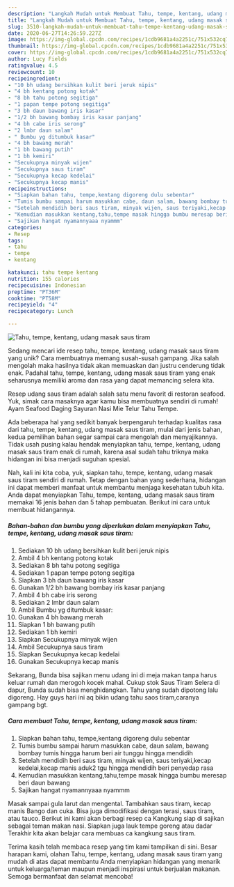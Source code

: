 ```yaml
---
description: "Langkah Mudah untuk Membuat Tahu, tempe, kentang, udang masak saus tiram, Sempurna"
title: "Langkah Mudah untuk Membuat Tahu, tempe, kentang, udang masak saus tiram, Sempurna"
slug: 3510-langkah-mudah-untuk-membuat-tahu-tempe-kentang-udang-masak-saus-tiram-sempurna
date: 2020-06-27T14:26:59.227Z
image: https://img-global.cpcdn.com/recipes/1cdb9681a4a2251c/751x532cq70/tahu-tempe-kentang-udang-masak-saus-tiram-foto-resep-utama.jpg
thumbnail: https://img-global.cpcdn.com/recipes/1cdb9681a4a2251c/751x532cq70/tahu-tempe-kentang-udang-masak-saus-tiram-foto-resep-utama.jpg
cover: https://img-global.cpcdn.com/recipes/1cdb9681a4a2251c/751x532cq70/tahu-tempe-kentang-udang-masak-saus-tiram-foto-resep-utama.jpg
author: Lucy Fields
ratingvalue: 4.5
reviewcount: 10
recipeingredient:
- "10 bh udang bersihkan kulit beri jeruk nipis"
- "4 bh kentang potong kotak"
- "8 bh tahu potong segitiga"
- "1 papan tempe potong segitiga"
- "3 bh daun bawang iris kasar"
- "1/2 bh bawang bombay iris kasar panjang"
- "4 bh cabe iris serong"
- "2 lmbr daun salam"
- " Bumbu yg ditumbuk kasar"
- "4 bh bawang merah"
- "1 bh bawang putih"
- "1 bh kemiri"
- "Secukupnya minyak wijen"
- "Secukupnya saus tiram"
- "Secukupnya kecap kedelai"
- "Secukupnya kecap manis"
recipeinstructions:
- "Siapkan bahan tahu, tempe,kentang digoreng dulu sebentar"
- "Tumis bumbu sampai harum masukkan cabe, daun salam, bawang bombay tumis hingga harum beri air tunggu hingga mendidih"
- "Setelah mendidih beri saus tiram, minyak wijen, saus teriyaki,kecap kedelai,kecap manis aduk2 tgu hingga mendidih beri penyedap rasa"
- "Kemudian masukkan kentang,tahu,tempe masak hingga bumbu meresap beri daun bawang"
- "Sajikan hangat nyamannyaaa nyammm"
categories:
- Resep
tags:
- tahu
- tempe
- kentang

katakunci: tahu tempe kentang 
nutrition: 155 calories
recipecuisine: Indonesian
preptime: "PT36M"
cooktime: "PT58M"
recipeyield: "4"
recipecategory: Lunch

---
```



![Tahu, tempe, kentang, udang masak saus tiram](https://img-global.cpcdn.com/recipes/1cdb9681a4a2251c/751x532cq70/tahu-tempe-kentang-udang-masak-saus-tiram-foto-resep-utama.jpg)

Sedang mencari ide resep tahu, tempe, kentang, udang masak saus tiram yang unik? Cara membuatnya memang susah-susah gampang. Jika salah mengolah maka hasilnya tidak akan memuaskan dan justru cenderung tidak enak. Padahal tahu, tempe, kentang, udang masak saus tiram yang enak seharusnya memiliki aroma dan rasa yang dapat memancing selera kita.

Resep udang saus tiram adalah salah satu menu favorit di restoran seafood. Yuk, simak cara masaknya agar kamu bisa membuatnya sendiri di rumah! Ayam Seafood Daging Sayuran Nasi Mie Telur Tahu Tempe.

Ada beberapa hal yang sedikit banyak berpengaruh terhadap kualitas rasa dari tahu, tempe, kentang, udang masak saus tiram, mulai dari jenis bahan, kedua pemilihan bahan segar sampai cara mengolah dan menyajikannya. Tidak usah pusing kalau hendak menyiapkan tahu, tempe, kentang, udang masak saus tiram enak di rumah, karena asal sudah tahu triknya maka hidangan ini bisa menjadi suguhan spesial.


Nah, kali ini kita coba, yuk, siapkan tahu, tempe, kentang, udang masak saus tiram sendiri di rumah. Tetap dengan bahan yang sederhana, hidangan ini dapat memberi manfaat untuk membantu menjaga kesehatan tubuh kita. Anda dapat menyiapkan Tahu, tempe, kentang, udang masak saus tiram memakai 16 jenis bahan dan 5 tahap pembuatan. Berikut ini cara untuk membuat hidangannya.

<!--inarticleads1-->

##### Bahan-bahan dan bumbu yang diperlukan dalam menyiapkan Tahu, tempe, kentang, udang masak saus tiram:

1. Sediakan 10 bh udang bersihkan kulit beri jeruk nipis
1. Ambil 4 bh kentang potong kotak
1. Sediakan 8 bh tahu potong segitiga
1. Sediakan 1 papan tempe potong segitiga
1. Siapkan 3 bh daun bawang iris kasar
1. Gunakan 1/2 bh bawang bombay iris kasar panjang
1. Ambil 4 bh cabe iris serong
1. Sediakan 2 lmbr daun salam
1. Ambil  Bumbu yg ditumbuk kasar:
1. Gunakan 4 bh bawang merah
1. Siapkan 1 bh bawang putih
1. Sediakan 1 bh kemiri
1. Siapkan Secukupnya minyak wijen
1. Ambil Secukupnya saus tiram
1. Siapkan Secukupnya kecap kedelai
1. Gunakan Secukupnya kecap manis


Sekarang, Bunda bisa sajikan menu udang ini di meja makan tanpa harus keluar rumah dan merogoh kocek mahal. Cukup stok Saus Tiram Selera di dapur, Bunda sudah bisa menghidangkan. Tahu yang sudah dipotong lalu digoreng. Hay guys hari ini aq bikin udang tahu saos tiram,caranya gampang bgt. 

<!--inarticleads2-->

##### Cara membuat Tahu, tempe, kentang, udang masak saus tiram:

1. Siapkan bahan tahu, tempe,kentang digoreng dulu sebentar
1. Tumis bumbu sampai harum masukkan cabe, daun salam, bawang bombay tumis hingga harum beri air tunggu hingga mendidih
1. Setelah mendidih beri saus tiram, minyak wijen, saus teriyaki,kecap kedelai,kecap manis aduk2 tgu hingga mendidih beri penyedap rasa
1. Kemudian masukkan kentang,tahu,tempe masak hingga bumbu meresap beri daun bawang
1. Sajikan hangat nyamannyaaa nyammm


Masak sampai gula larut dan mengental. Tambahkan saus tiram, kecap manis Bango dan cuka. Bisa juga dimodifikasi dengan terasi, saus tiram, atau tauco. Berikut ini kami akan berbagi resep ca Kangkung siap di sajikan sebagai teman makan nasi. Siapkan juga lauk tempe goreng atau dadar Terakhir kita akan belajar cara membuas ca kangkung saus tiram. 

Terima kasih telah membaca resep yang tim kami tampilkan di sini. Besar harapan kami, olahan Tahu, tempe, kentang, udang masak saus tiram yang mudah di atas dapat membantu Anda menyiapkan hidangan yang menarik untuk keluarga/teman maupun menjadi inspirasi untuk berjualan makanan. Semoga bermanfaat dan selamat mencoba!
